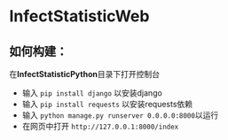 # InfectStatisticWeb

## 如何构建：

在**InfectStatisticPython**目录下打开控制台

- 输入  `pip install django`  以安装django
- 输入  `pip install requests`  以安装requests依赖
- 输入 `python manage.py runserver 0.0.0.0:8000`以运行
- 在网页中打开 `http://127.0.0.1:8000/index`